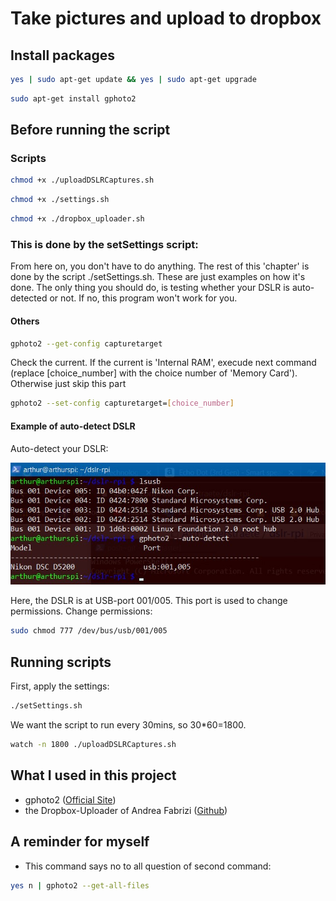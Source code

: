 # Take pictures and upload to dropbox

## Install packages

```sh
yes | sudo apt-get update && yes | sudo apt-get upgrade
```

```sh
sudo apt-get install gphoto2
```

## Before running the script

### Scripts

```sh
chmod +x ./uploadDSLRCaptures.sh
```

```sh
chmod +x ./settings.sh
```

```sh
chmod +x ./dropbox_uploader.sh
```

### This is done by the setSettings script:

From here on, you don't have to do anything. The rest of this 'chapter' is done by the script ./setSettings.sh. These are just examples on how it's done. The only thing you should do, is testing whether your DSLR is auto-detected or not. If no, this program won't work for you.

#### Others

```sh
gphoto2 --get-config capturetarget
```

Check the current. If the current is 'Internal RAM', execude next command (replace [choice_number] with the choice number of 'Memory Card'). Otherwise just skip this part

```sh
gphoto2 --set-config capturetarget=[choice_number]
```

#### Example of auto-detect DSLR

Auto-detect your DSLR:

![gphoto2 --auto-detect](prove.jpg)

Here, the DSLR is at USB-port 001/005. This port is used to change permissions.
Change permissions:

```sh
sudo chmod 777 /dev/bus/usb/001/005
```

## Running scripts

First, apply the settings:

```sh
./setSettings.sh
```

We want the script to run every 30mins, so 30*60=1800.

```sh
watch -n 1800 ./uploadDSLRCaptures.sh
```

## What I used in this project

- gphoto2 ([Official Site](http://gphoto.org))
- the Dropbox-Uploader of Andrea Fabrizi ([Github](https://github.com/andreafabrizi/Dropbox-Uploader))

## A reminder for myself

- This command says no to all question of second command: 

```sh
yes n | gphoto2 --get-all-files
```
